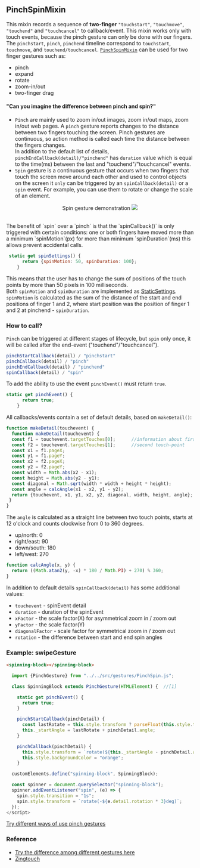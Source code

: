  ## PinchSpinMixin
 This mixin records a sequence of **two-finger** `"touchstart"`, `"touchmove"`, `"touchend"` and `"touchcancel"` to callback/event. This mixin works only with touch events, because the pinch gesture can only be done with our fingers. The `pinchstart`, `pinch`, `pinchend` timeline correspond to 
`touchstart`, `touchmove`, and `touchend/touchcancel`.
 [`PinchSpinMixin`](https://github.com/Halochkin/Components/blob/master/Gestures/PinchGestureMixin/src/PinchMixin.js) can be used for two finger gestures such as:
 * pinch
 * expand
 * rotate
 * zoom-in/out 
 * two-finger drag 
 #### "Can you imagine the difference between pinch and spin?" 
* `Pinch` are mainly used to zoom in/out images, zoom in/out maps, zoom in/out web pages. A `pinch` gesture reports changes to the distance between two fingers touching the screen. Pinch gestures are continuous, so action method is called each time the distance between the fingers changes. <br>
 In addition to the default list of details, `pinchEndCallback(detail)/"pinchend"` has `duration` value which is equal to the time(ms) between the last and "touchend"/"touchcancel" events.
* `Spin` gesture is a continuous gesture that occurs when two fingers that touch the screen move around each other and
  used to control objects on the screen it `only` can  be triggered by an `spinCallback(detail)` or a `spin` event.
For example, you can use them to rotate or change the scale of an element.<br>
<p align="center">Spin gesture demonstration
  <img src="https://www.multiswipe.com/assets/ACgest-1x-6a7dd8c9c7e611512de9ea7a041ea0a2.gif">
</p><br>
The benefit of `spin` over a `pinch` is that the `spinCallback()` is only triggered with certain conditions: 
one or both fingers have moved more than a minimum `spinMotion`(px) for more than minimum `spinDuration`(ms) this allows 
prevent accidental calls.

```javascript
 static get spinSettings() {
      return {spinMotion: 50, spinDuration: 100};
    }
``` 
This means that the user has to change the sum of positions of the touch points by more than 50 pixels in 100 milliseconds.<br>
Both `spinMotion` and `spinDuration` are implemented as [StaticSettings](../chapter2/Pattern_StaticSettings.md).
`spinMotion` is calculated as the sum of the distance of the start and end positions of
finger 1 and 2, where start position was the position of finger 1 and 2 at pinchend - `spinDuration`.<br>
 
### How to call?
`Pinch` can be triggered at different stages of lifecycle, but `spin` only once, it will be called after the end-event ("touchend"/"touchcancel").
```javascript 
pinchStartCallback(detail) / "pinchstart"
pinchCallback(detail) / "pinch"
pinchEndCallback(detail) / "pinchend"
spinCallback(detail) / "spin"
```
To add the ability to use the event `pinchEvent()` must return `true`.
```javascript
static get pinchEvent() {
      return true;
    }
```
All callbacks/events contain a set of default details, based on `makeDetail()`:
```javascript
function makeDetail(touchevent) {
  function makeDetail(touchevent) {
  const f1 = touchevent.targetTouches[0];      //information about first touch-point
  const f2 = touchevent.targetTouches[1];      //second touch-point
  const x1 = f1.pageX;                   
  const y1 = f1.pageY;
  const x2 = f2.pageX;
  const y2 = f2.pageY;
  const width = Math.abs(x2 - x1);             
  const height = Math.abs(y2 - y1);
  const diagonal = Math.sqrt(width * width + height * height);
  const angle = calcAngle(x1 - x2, y1 - y2);
  return {touchevent, x1, y1, x2, y2, diagonal, width, height, angle};
 }
}
```
The `angle` is calculated as a straight line between two touch points, starts at 12 o'clock and counts clockwise from 0 to 360 degrees.
   * up/north:   0
   * right/east: 90
   * down/south: 180
   * left/west:  270
```javascript
function calcAngle(x, y) {
  return ((Math.atan2(y, -x) * 180 / Math.PI) + 270) % 360;
}
```
In addition to default details `spinCallback(detail)` has some additional values: 
- `touchevent` - spinEvent detail
- `duration` - duration of the spinEvent
- `xFactor` - the scale factor(X) for asymmetrical zoom in / zoom out
- `yFactor` - the scale factor(Y)
- `diagonalFactor` - scale factor for symmetrical zoom in / zoom out 
- `rotation` - the difference between start and end spin angles <br>

 ### Example: swipeGesture
 
 ```html
<spinning-block></spinning-block>
```
```javascript
  import {PinchGesture} from "../../src/gestures/PinchSpin.js";

  class SpinningBlock extends PinchGesture(HTMLElement) {  //[1]

    static get pinchEvent() {
      return true;
    }

    pinchStartCallback(pinchDetail) {
      const lastRotate = this.style.transform ? parseFloat(this.style.transform.substring(7)) : 0;
      this._startAngle = lastRotate + pinchDetail.angle;
    }

    pinchCallback(pinchDetail) {
      this.style.transform = `rotate(${this._startAngle - pinchDetail.angle}deg)`;
      this.style.backgroundColor = "orange";
    }

  customElements.define("spinning-block", SpinningBlock); 

  const spinner = document.querySelector("spinning-block"); 
  spinner.addEventListener("spin", (e) => {
    spin.style.transition = "1s";
    spin.style.transform = `rotate(-${e.detail.rotation * 3}deg)`;
  });
</script>
 ```
 [Try different ways of use pinch gestures](https://rawgit.com/Halochkin/Components/master/Gestures/PinchGestureMixin/test/SpinDemoLab.html)
  ### Reference
  * [Try the difference among different gestures here](https://rawgit.com/Halochkin/Components/master/Gestures/GesturesTest1.html)
  * [Zingtouch](https://zingchart.github.io/zingtouch/)
 
